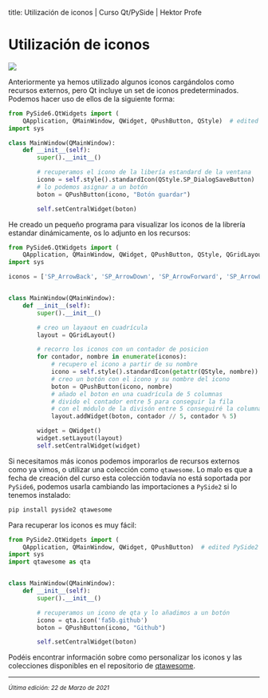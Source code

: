 title: Utilización de iconos | Curso Qt/PySide | Hektor Profe

# Utilización de iconos

<img src="{{cdn}}/pyside/32.png">

Anteriormente ya hemos utilizado algunos iconos cargándolos como recursos externos, pero Qt incluye un set de iconos predeterminados. Podemos hacer uso de ellos de la siguiente forma:

```python
from PySide6.QtWidgets import (
    QApplication, QMainWindow, QWidget, QPushButton, QStyle)  # edited
import sys

class MainWindow(QMainWindow):
    def __init__(self):
        super().__init__()

        # recuperamos el icono de la libería estandard de la ventana
        icono = self.style().standardIcon(QStyle.SP_DialogSaveButton)
        # lo podemos asignar a un botón
        boton = QPushButton(icono, "Botón guardar")

        self.setCentralWidget(boton)
```

He creado un pequeño programa para visualizar los iconos de la librería estandar dinámicamente, os lo adjunto en los recursos:

```python
from PySide6.QtWidgets import (
    QApplication, QMainWindow, QWidget, QPushButton, QStyle, QGridLayout)
import sys

iconos = ['SP_ArrowBack', 'SP_ArrowDown', 'SP_ArrowForward', 'SP_ArrowLeft', 'SP_ArrowRight', 'SP_ArrowUp', 'SP_BrowserReload', 'SP_BrowserStop', 'SP_CommandLink', 'SP_ComputerIcon', 'SP_CustomBase', 'SP_DesktopIcon', 'SP_DialogApplyButton', 'SP_DialogCancelButton', 'SP_DialogCloseButton', 'SP_DialogDiscardButton', 'SP_DialogHelpButton', 'SP_DialogNoButton', 'SP_DialogOkButton', 'SP_DialogOpenButton', 'SP_DialogResetButton', 'SP_DialogSaveButton', 'SP_DialogYesButton', 'SP_DirClosedIcon', 'SP_DirHomeIcon', 'SP_DirIcon', 'SP_DirLinkIcon', 'SP_DirOpenIcon', 'SP_DockWidgetCloseButton', 'SP_DriveCDIcon', 'SP_DriveDVDIcon', 'SP_DriveFDIcon', 'SP_DriveHDIcon', 'SP_DriveNetIcon', 'SP_FileDialogBack', 'SP_FileDialogContentsView', 'SP_FileDialogDetailedView', 'SP_FileDialogEnd', 'SP_FileDialogInfoView', 'SP_FileDialogListView', 'SP_FileDialogNewFolder', 'SP_FileDialogStart', 'SP_FileDialogToParent', 'SP_FileIcon', 'SP_FileLinkIcon', 'SP_MediaPause', 'SP_MediaPlay', 'SP_MediaSeekBackward', 'SP_MediaSeekForward', 'SP_MediaSkipBackward', 'SP_MediaSkipForward', 'SP_MediaStop', 'SP_MediaVolume', 'SP_MediaVolumeMuted', 'SP_MessageBoxCritical', 'SP_MessageBoxInformation', 'SP_MessageBoxQuestion', 'SP_MessageBoxWarning', 'SP_TitleBarCloseButton', 'SP_TitleBarContextHelpButton', 'SP_TitleBarMaxButton', 'SP_TitleBarMenuButton', 'SP_TitleBarMinButton', 'SP_TitleBarNormalButton', 'SP_TitleBarShadeButton', 'SP_TitleBarUnshadeButton', 'SP_ToolBarHorizontalExtensionButton', 'SP_ToolBarVerticalExtensionButton', 'SP_TrashIcon', 'SP_VistaShield']


class MainWindow(QMainWindow):
    def __init__(self):
        super().__init__()

        # creo un layaout en cuadrícula
        layout = QGridLayout()

        # recorro los iconos con un contador de posicion
        for contador, nombre in enumerate(iconos):
            # recupero el icono a partir de su nombre
            icono = self.style().standardIcon(getattr(QStyle, nombre))
            # creo un botón con el icono y su nombre del icono
            boton = QPushButton(icono, nombre)
            # añado el boton en una cuadrícula de 5 columnas
            # divido el contador entre 5 para conseguir la fila
            # con el módulo de la divisón entre 5 conseguiré la columna
            layout.addWidget(boton, contador // 5, contador % 5)

        widget = QWidget()
        widget.setLayout(layout)
        self.setCentralWidget(widget)
```

Si necesitamos más iconos podemos imporarlos de recursos externos como ya vimos, o utilizar una colección como `qtawesome`. Lo malo es que a fecha de creación del curso esta colección todavía no está soportada por `PySide6`, podemos usarla cambiando las importaciones a `PySide2` si lo tenemos instalado:

```bash
pip install pyside2 qtawesome
```

Para recuperar los iconos es muy fácil:

```python
from PySide2.QtWidgets import (
    QApplication, QMainWindow, QWidget, QPushButton)  # edited PySide2
import sys
import qtawesome as qta


class MainWindow(QMainWindow):
    def __init__(self):
        super().__init__()

        # recuperamos un icono de qta y lo añadimos a un botón
        icono = qta.icon('fa5b.github')
        boton = QPushButton(icono, "Github")

        self.setCentralWidget(boton)
```

Podéis encontrar información sobre como personalizar los iconos y las colecciones disponibles en el repositorio de [qtawesome](https://github.com/spyder-ide/qtawesome#supported-fonts).



___
<small class="edited"><i>Última edición: 22 de Marzo de 2021</i></small>